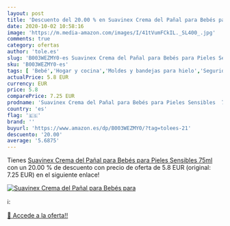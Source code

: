 ```yaml
---
layout: post
title: 'Descuento del 20.00 % en Suavinex Crema del Pañal para Bebés para'
date: 2020-10-02 10:58:16
image: 'https://m.media-amazon.com/images/I/41tVumFCkIL._SL400_.jpg'
comments: true
category: ofertas
author: 'tole.es'
slug: 'B003WEZMY0-es Suavinex Crema del Pañal para Bebés para Pieles Sensibles...'
sku: 'B003WEZMY0-es'
tags: [ 'Bebé','Hogar y cocina','Moldes y bandejas para hielo','Seguridad','Utensilios de bar','Utensilios de cocina','Vigilabebés','bebés','pañal','suavinex', ]
actualPrice: 5.8 EUR
currency: EUR
price: 5.8
comparePrice: 7.25 EUR
prodname: 'Suavinex Crema del Pañal para Bebés para Pieles Sensibles  75ml'
country: 'es'
flag: '🇪🇸'
brand: ''
buyurl: 'https://www.amazon.es/dp/B003WEZMY0/?tag=tolees-21'
descuento: '20.00'
average: '5.6875'
---
```


Tienes [Suavinex Crema del Pañal para Bebés para Pieles Sensibles  75ml](https://www.amazon.es/dp/B003WEZMY0/?tag=tolees-21) con un 20.00 % de descuento con precio de oferta de 5.8 EUR (original: 7.25 EUR) en el siguiente enlace!

[![Suavinex Crema del Pañal para Bebés para](https://m.media-amazon.com/images/I/41tVumFCkIL._SL400_.jpg)](https://www.amazon.es/dp/B003WEZMY0/?tag=tolees-21)

ℹ️:


[🛒 Accede a la oferta!!](https://www.amazon.es/dp/B003WEZMY0/?tag=tolees-21)
